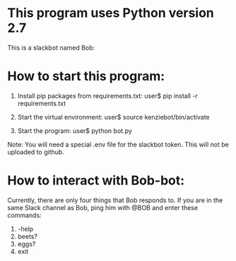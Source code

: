 # This program uses Python version 2.7

This is a slackbot named Bob:

# How to start this program:

1. Install pip packages from requirements.txt:
    user$ pip install -r requirements.txt

2. Start the virtual environment:
    user$ source kenziebot/bin/activate

3. Start the program:
    user$ python bot.py

Note: You will need a special .env file for the slackbot token. This will not be uploaded to github.

# How to interact with Bob-bot:

Currently, there are only four things that Bob responds to. 
If you are in the same Slack channel as Bob, ping him with @BOB and enter these commands:

1. -help
2. beets?
3. eggs?
4. exit